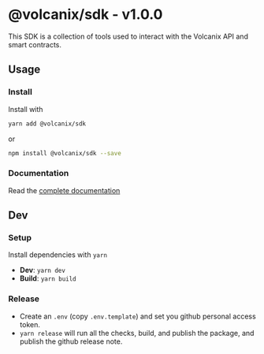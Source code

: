 # @volcanix/sdk - v1.0.0

This SDK is a collection of tools used to interact with the Volcanix API and smart contracts.

## Usage

### Install

Install with

```bash
yarn add @volcanix/sdk 
```

or

```bash
npm install @volcanix/sdk --save
```

### Documentation

Read the [complete documentation](./doc/index.md)

## Dev

### Setup

Install dependencies with `yarn`

- **Dev**: `yarn dev`
- **Build**: `yarn build`

### Release
- Create an `.env` (copy `.env.template`) and set you github personal access token.
- `yarn release` will run all the checks, build, and publish the package, and publish the github release note.
